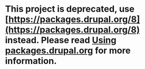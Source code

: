 # This project is deprecated, use [https://packages.drupal.org/8](https://packages.drupal.org/8) instead. Please read [Using packages.drupal.org](https://www.drupal.org/docs/develop/using-composer/using-packagesdrupalorg) for more information.
